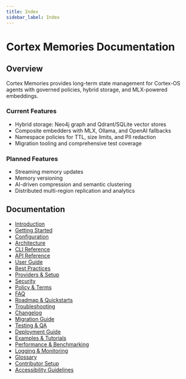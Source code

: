 ```yaml
---
title: Index
sidebar_label: Index
---
```


# Cortex Memories Documentation

[](https://www.npmjs.com/package/@cortex-os/memories)
[](#)
[](#)
[](#)
[](https://opensource.org/licenses/MIT)

## Overview
Cortex Memories provides long-term state management for Cortex-OS agents with governed policies, hybrid storage, and MLX-powered embeddings.

### Current Features
- Hybrid storage: Neo4j graph and Qdrant/SQLite vector stores
- Composite embedders with MLX, Ollama, and OpenAI fallbacks
- Namespace policies for TTL, size limits, and PII redaction
- Migration tooling and comprehensive test coverage

### Planned Features
- Streaming memory updates
- Memory versioning
- AI-driven compression and semantic clustering
- Distributed multi-region replication and analytics

## Documentation
- [Introduction](./introduction.md)
- [Getting Started](./getting-started.md)
- [Configuration](./configuration.md)
- [Architecture](./architecture.md)
- [CLI Reference](./cli-reference.md)
- [API Reference](./api-reference.md)
- [User Guide](./user-guide.md)
- [Best Practices](./best-practices.md)
- [Providers & Setup](./providers-setup.md)
- [Security](./security.md)
- [Policy & Terms](./policy-terms.md)
- [FAQ](./faq.md)
- [Roadmap & Quickstarts](./roadmap.md)
- [Troubleshooting](./troubleshooting.md)
- [Changelog](./changelog.md)
- [Migration Guide](./migration.md)
- [Testing & QA](./testing-qa.md)
- [Deployment Guide](./deployment.md)
- [Examples & Tutorials](./examples.md)
- [Performance & Benchmarking](./performance.md)
- [Logging & Monitoring](./logging-monitoring.md)
- [Glossary](./glossary.md)
- [Contributor Setup](./contributor-setup.md)
- [Accessibility Guidelines](./accessibility.md)
